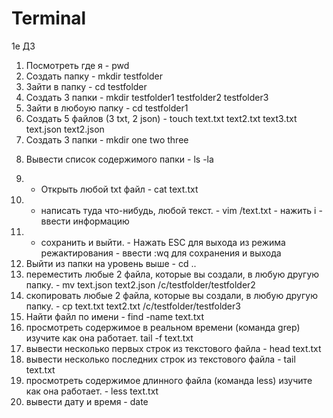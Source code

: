 # Terminal
1е ДЗ
1) Посмотреть где я - pwd
2) Создать папку - mkdir testfolder
3) Зайти в папку - cd testfolder
4) Создать 3 папки - mkdir testfolder1 testfolder2 testfolder3
5) Зайти в любоую папку - cd testfolder1
6) Создать 5 файлов (3 txt, 2 json) - touch text.txt text2.txt text3.txt text.json text2.json
7) Создать 3 папки - mkdir one two three
8. Вывести список содержимого папки - ls -la
9) + Открыть любой txt файл - cat text.txt
10) + написать туда что-нибудь, любой текст. - vim /text.txt - нажить i - ввести информацию
11) + сохранить и выйти. - Нажать ESC для выхода из режима режактирования - ввести :wq для сохранения и выхода
12) Выйти из папки на уровень выше - cd ..
13) переместить любые 2 файла, которые вы создали, в любую другую папку. - mv text.json text2.json /c/testfolder/testfolder2
14) скопировать любые 2 файла, которые вы создали, в любую другую папку. - cp text.txt text2.txt /c/testfolder/testfolder3
15) Найти файл по имени - find -name text.txt
16) просмотреть содержимое в реальном времени (команда grep) изучите как она работает. tail -f text.txt
17) вывести несколько первых строк из текстового файла - head text.txt
18) вывести несколько последних строк из текстового файла - tail text.txt
19) просмотреть содержимое длинного файла (команда less) изучите как она работает. - less text.txt
20) вывести дату и время - date
